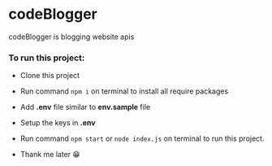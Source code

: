 # codeBlogger

codeBlogger is blogging website apis

### To run this project:

- Clone this project

- Run command `npm i` on terminal to install all require packages

- Add **.env** file similar to **env.sample** file

- Setup the keys in **.env**

- Run command `npm start` or `node index.js` on terminal to run this project.

- Thank me later 😁
